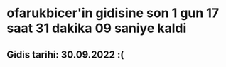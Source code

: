 # ofarukbicer'in gidisine son 1 gun 17 saat 31 dakika 09 saniye kaldi

## Gidis tarihi: 30.09.2022 :(